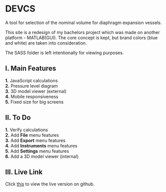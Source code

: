 # DEVCS
A tool for selection of the nominal volume for diaphragm expansion vessels.

This site is a redesign of my bachelors project which was made on another platform - MATLAB(GUI). The core concept is kept, but brand colors (blue and white) are taken into consideration.

The SASS folder is left intentionally for viewing purposes.

## I. Main Features
**1.** JavaScript calculations  
**2.** Pressure level diagram  
**3.** 3D model viewer (external)  
**4.** Mobile responsiveness  
**5.** Fixed size for big screens  

## II. To Do
**1.** Verify calculations  
**2.** Add **File** menu features  
**3.** Add **Export** menu features  
**4.** Add **Instruments** menu features  
**5.** Add **Settings** menu features  
**6.** Add a 3D model viewer (internal)  

## III. Live Link
Click [this](https://velizarstavrev.github.io/devcs/) to view the live version on github.
